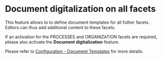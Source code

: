 # Document digitalization on all facets 

This feature allows to to define document templates for all futher facets. Editors can thus add additional content to these facets.

If an activation for the PROCESSES and ORGANIZATION facets are required, please also activate the __Document digitalization__ feature.

Please refer to [Configuration - Document Templates](https://docs.symbioworld.com/admin/administration/storage-configuration/storage-configuration/) for more details.
